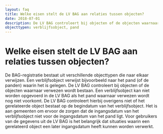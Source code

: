 ```yaml
---
layout: faq
title: Welke eisen stelt de LV BAG aan relaties tussen objecten?
date: 2018-07-01
description: De LV BAG controleert bij objecten of de objecten waarnaar verwezen wordt bestaan.
objecttypen: verblijfsobject, pand
---
```


# Welke eisen stelt de LV BAG aan relaties tussen objecten?

De BAG-registratie bestaat uit verschillende objecttypen die naar elkaar verwijzen. Een verblijfsobject verwijst bijvoorbeeld naar het pand (of de panden) waarin het is gelegen. De LV BAG controleert bij objecten of de objecten waarnaar verwezen wordt bestaan. Een verblijfsobject kan niet worden opgevoerd in de LV BAG als het pand waarnaar verwezen wordt nog niet voorkomt. De LV BAG controleert hierbij overigens niet of het gerelateerde object bestaat op de begindatum van het verblijfsobject. Het is aan gemeenten om ervoor de zorgen dat de ingangsdatum van het verblijfsobject niet voor de ingangsdatum van het pand ligt. Voor gebruikers van de gegevens uit de LV BAG is het belangrijk dat situaties waarin een gerelateerd object een later ingangsdatum heeft kunnen worden verwerkt.
